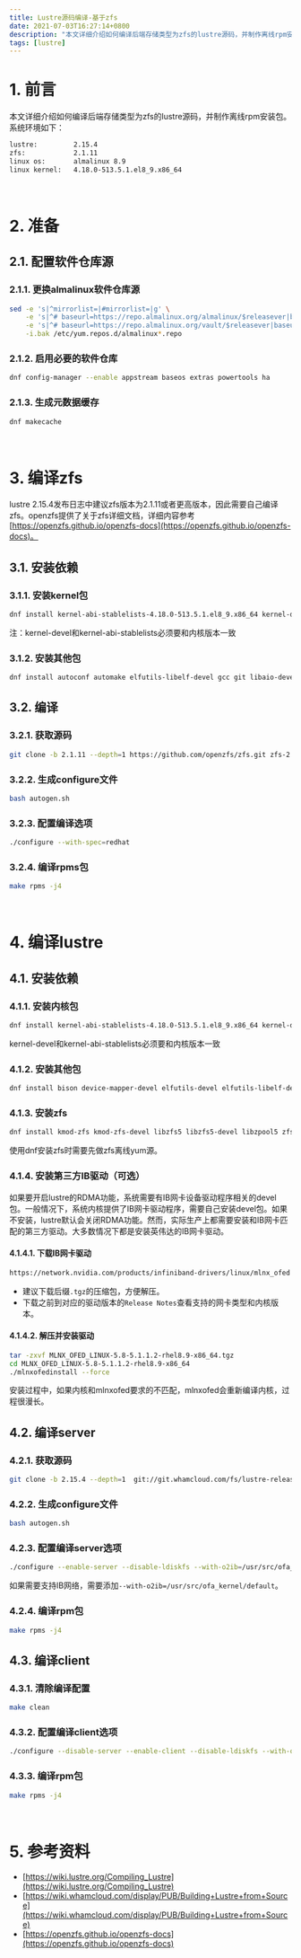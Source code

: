 ```yaml
---
title: Lustre源码编译-基于zfs
date: 2021-07-03T16:27:14+0800
description: "本文详细介绍如何编译后端存储类型为zfs的lustre源码，并制作离线rpm安装包。"
tags: [lustre]
---
```


# 1. 前言
本文详细介绍如何编译后端存储类型为zfs的lustre源码，并制作离线rpm安装包。系统环境如下：
```bash
lustre:         2.15.4
zfs:            2.1.11
linux os:       almalinux 8.9
linux kernel:   4.18.0-513.5.1.el8_9.x86_64
```

&nbsp;
&nbsp;
# 2. 准备
## 2.1. 配置软件仓库源
### 2.1.1. 更换almalinux软件仓库源
```bash
sed -e 's|^mirrorlist=|#mirrorlist=|g' \
    -e 's|^# baseurl=https://repo.almalinux.org/almalinux/$releasever|baseurl=https://mirrors.nju.edu.cn/almalinux-vault/8.9|g' \
    -e 's|^# baseurl=https://repo.almalinux.org/vault/$releasever|baseurl=https://mirrors.nju.edu.cn/almalinux-vault/8.9|g' \
    -i.bak /etc/yum.repos.d/almalinux*.repo
```

### 2.1.2. 启用必要的软件仓库
```bash
dnf config-manager --enable appstream baseos extras powertools ha
```

### 2.1.3. 生成元数据缓存
```bash
dnf makecache
```

&nbsp;
&nbsp;
# 3. 编译zfs
lustre 2.15.4发布日志中建议zfs版本为2.1.11或者更高版本，因此需要自己编译zfs。openzfs提供了关于zfs详细文档，详细内容参考[https://openzfs.github.io/openzfs-docs](https://openzfs.github.io/openzfs-docs)。

## 3.1. 安装依赖
### 3.1.1. 安装kernel包
```bash
dnf install kernel-abi-stablelists-4.18.0-513.5.1.el8_9.x86_64 kernel-devel-4.18.0-513.5.1.el8_9.x86_64 kernel-headers-4.18.0-513.5.1.el8_9.x86_64 kernel-rpm-macros
```
注：kernel-devel和kernel-abi-stablelists必须要和内核版本一致

### 3.1.2. 安装其他包
```bash
dnf install autoconf automake elfutils-libelf-devel gcc git libaio-devel libattr-devel libblkid-devel libcurl-devel libffi-devel libtirpc-devel libtool libuuid-devel make ncompress openssl-devel python3-cffi python3-packaging python36 python36-devel rpm-build systemd-devel zlib-devel
```

## 3.2. 编译
### 3.2.1. 获取源码
```bash
git clone -b 2.1.11 --depth=1 https://github.com/openzfs/zfs.git zfs-2.1.11
```

### 3.2.2. 生成configure文件
```bash
bash autogen.sh
```

### 3.2.3. 配置编译选项
```bash
./configure --with-spec=redhat
```

### 3.2.4. 编译rpms包
```bash
make rpms -j4
```

&nbsp;
&nbsp;
# 4. 编译lustre
## 4.1. 安装依赖
### 4.1.1. 安装内核包
```bash
dnf install kernel-abi-stablelists-4.18.0-513.5.1.el8_9.x86_64 kernel-devel-4.18.0-513.5.1.el8_9.x86_64 kernel-headers-4.18.0-513.5.1.el8_9.x86_64 kernel-rpm-macros
```
kernel-devel和kernel-abi-stablelists必须要和内核版本一致

### 4.1.2. 安装其他包
```bash
dnf install bison device-mapper-devel elfutils-devel elfutils-libelf-devel expect flex gcc gcc-c++ git glib2-devel keyutils-libs-devel krb5-devel ksh libattr-devel libblkid-devel libmount-devel libnl3-devel libselinux-devel libtool libuuid-devel libyaml-devel make ncurses-devel net-snmp-devel newt-devel numactl-devel patchutils pciutils-devel perl-ExtUtils-Embed pesign python36-devel rpm-build systemd-devel tcl tcl-devel tk tk-devel xmlto yum-utils zlib-devel
```

### 4.1.3. 安装zfs
```bash
dnf install kmod-zfs kmod-zfs-devel libzfs5 libzfs5-devel libzpool5 zfs
```
使用dnf安装zfs时需要先做zfs离线yum源。

### 4.1.4. 安装第三方IB驱动（可选）
如果要开启lustre的RDMA功能，系统需要有IB网卡设备驱动程序相关的devel包。一般情况下，系统内核提供了IB网卡驱动程序，需要自己安装devel包。如果不安装，lustre默认会关闭RDMA功能。然而，实际生产上都需要安装和IB网卡匹配的第三方驱动。大多数情况下都是安装英伟达的IB网卡驱动。

#### 4.1.4.1. 下载IB网卡驱动
```bash
https://network.nvidia.com/products/infiniband-drivers/linux/mlnx_ofed
```
- 建议下载后缀`.tgz`的压缩包，方便解压。
- 下载之前到对应的驱动版本的`Release Notes`查看支持的网卡类型和内核版本。

#### 4.1.4.2. 解压并安装驱动
```bash
tar -zxvf MLNX_OFED_LINUX-5.8-5.1.1.2-rhel8.9-x86_64.tgz
cd MLNX_OFED_LINUX-5.8-5.1.1.2-rhel8.9-x86_64
./mlnxofedinstall --force
```
安装过程中，如果内核和mlnxofed要求的不匹配，mlnxofed会重新编译内核，过程很漫长。

## 4.2. 编译server
### 4.2.1. 获取源码
```bash
git clone -b 2.15.4 --depth=1  git://git.whamcloud.com/fs/lustre-release.git lustre-2.15.4
```

### 4.2.2. 生成configure文件
```bash
bash autogen.sh
```

### 4.2.3. 配置编译server选项
```bash
./configure --enable-server --disable-ldiskfs --with-o2ib=/usr/src/ofa_kernel/default
```
如果需要支持IB网络，需要添加`--with-o2ib=/usr/src/ofa_kernel/default`。

### 4.2.4. 编译rpm包
```bash
make rpms -j4
```

## 4.3. 编译client
### 4.3.1. 清除编译配置
```bash
make clean
```

### 4.3.2. 配置编译client选项
```bash
./configure --disable-server --enable-client --disable-ldiskfs --with-o2ib=/usr/src/ofa_kernel/default
```

### 4.3.3. 编译rpm包
```bash
make rpms -j4
```

&nbsp;
&nbsp;
# 5. 参考资料
- [https://wiki.lustre.org/Compiling_Lustre](https://wiki.lustre.org/Compiling_Lustre)
- [https://wiki.whamcloud.com/display/PUB/Building+Lustre+from+Source](https://wiki.whamcloud.com/display/PUB/Building+Lustre+from+Source)
- [https://openzfs.github.io/openzfs-docs](https://openzfs.github.io/openzfs-docs)